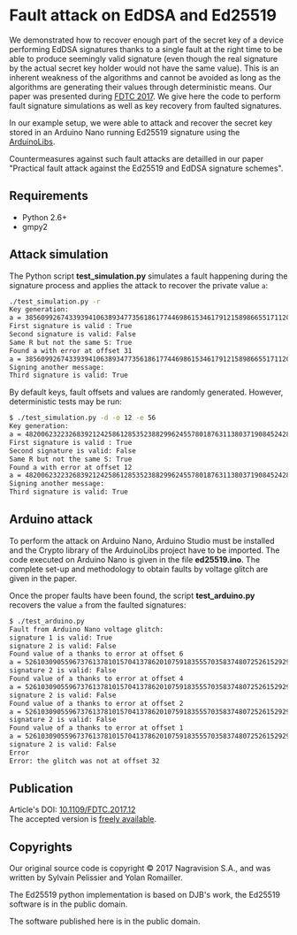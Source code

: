 # Fault attack on EdDSA and Ed25519
We demonstrated how to recover enough part of the secret key of a device performing EdDSA signatures thanks to a single fault at the right time to be able to produce seemingly valid signature (even though the real signature by the actual secret key holder would not have the same value). This is an inherent weakness of the algorithms and cannot be avoided as long as the algorithms are generating their values through deterministic means. Our paper was presented during [FDTC 2017](www.fdtc-workshop.eu). We give here the code to perform fault signature simulations as well as key recovery from faulted signatures.

In our example setup, we were able to attack and recover the secret key stored in an Arduino Nano running Ed25519 signature using the [ArduinoLibs](https://rweather.github.io/arduinolibs/crypto.html).

Countermeasures against such fault attacks are detailled in our paper "Practical fault attack against the Ed25519 and EdDSA signature schemes".


## Requirements

* Python 2.6+
* gmpy2

## Attack simulation
The Python script **test_simulation.py** simulates a fault happening during the signature process and applies the attack to recover the private value `a`:

```bash
./test_simulation.py -r
Key generation:
a = 3856099267433939410638934773561861774469861534617912158986655171120805876879
First signature is valid : True
Second signature is valid: False
Same R but not the same S: True
Found a with error at offset 31
a = 3856099267433939410638934773561861774469861534617912158986655171120805876879
Signing another message:
Third signature is valid: True
```

By default keys, fault offsets and values are randomly generated. However, deterministic tests may be run:
```bash
$ ./test_simulation.py -d -o 12 -e 56
Key generation:
a = 482006232232683921242586128535238829962455780187631138037190845242801001519
First signature is valid : True
Second signature is valid: False
Same R but not the same S: True
Found a with error at offset 12
a = 482006232232683921242586128535238829962455780187631138037190845242801001519
Signing another message:
Third signature is valid: True
```

## Arduino attack
To perform the attack on Arduino Nano, Arduino Studio must be installed and the Crypto library of the ArduinoLibs project have to be imported. The code executed on Arduino Nano is given in the file **ed25519.ino**. The complete set-up and methodology to obtain faults by voltage glitch are given in the paper.

Once the proper faults have been found, the script **test_arduino.py** recovers the value `a` from the faulted signatures:

```bash
$ ./test_arduino.py 
Fault from Arduino Nano voltage glitch:
signature 1 is valid: True
signature 2 is valid: False
Found value of a thanks to error at offset 6
a = 5261030905596737613781015704137862010759183555703583748072526152929652983426
signature 2 is valid: False
Found value of a thanks to error at offset 4
a = 5261030905596737613781015704137862010759183555703583748072526152929652983426
signature 2 is valid: False
Found value of a thanks to error at offset 2
a = 5261030905596737613781015704137862010759183555703583748072526152929652983426
signature 2 is valid: False
Found value of a thanks to error at offset 1
a = 5261030905596737613781015704137862010759183555703583748072526152929652983426
signature 2 is valid: False
Error
Error: the glitch was not at offset 32
```

## Publication  
Article's DOI: [10.1109/FDTC.2017.12](https://doi.org/10.1109/FDTC.2017.12)  
The accepted version is [freely available](https://romailler.ch/ddl/10.1109_FDTC.2017.12_eddsa.pdf).

## Copyrights
Our original source code is copyright © 2017 Nagravision S.A., and was written by Sylvain Pelissier and Yolan Romailler.

The Ed25519 python implementation is based on DJB's work, the Ed25519 software is in the public domain.

The software published here is in the public domain. 
